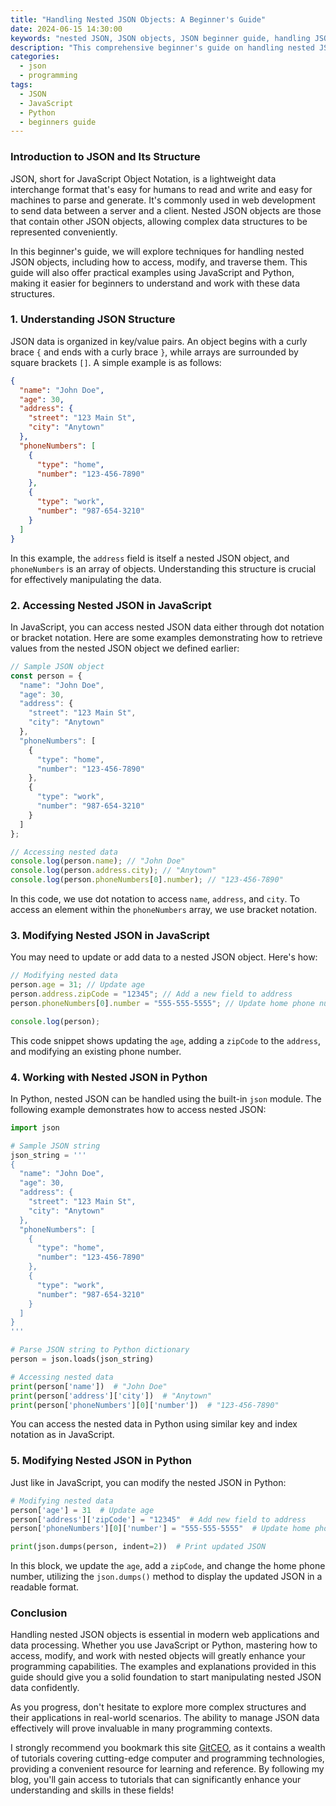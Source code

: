 ```yaml
---
title: "Handling Nested JSON Objects: A Beginner's Guide"
date: 2024-06-15 14:30:00
keywords: "nested JSON, JSON objects, JSON beginner guide, handling JSON, programming with JSON"
description: "This comprehensive beginner's guide on handling nested JSON objects will introduce you to JSON structure, parsing techniques, and common use cases. You'll learn how to effectively work with nested JSON in programming languages like JavaScript and Python. This tutorial covers real-world examples, detailed explanations of data manipulation, and best practices in managing complex JSON data. By the end of this article, you will have a clear understanding of how to navigate and manipulate nested JSON structures in your applications."
categories:
  - json
  - programming
tags:
  - JSON
  - JavaScript
  - Python
  - beginners guide
---
```


### Introduction to JSON and Its Structure

JSON, short for JavaScript Object Notation, is a lightweight data interchange format that's easy for humans to read and write and easy for machines to parse and generate. It's commonly used in web development to send data between a server and a client. Nested JSON objects are those that contain other JSON objects, allowing complex data structures to be represented conveniently.

In this beginner's guide, we will explore techniques for handling nested JSON objects, including how to access, modify, and traverse them. This guide will also offer practical examples using JavaScript and Python, making it easier for beginners to understand and work with these data structures.

<!-- more -->

### 1. Understanding JSON Structure

JSON data is organized in key/value pairs. An object begins with a curly brace `{` and ends with a curly brace `}`, while arrays are surrounded by square brackets `[]`. A simple example is as follows:

```json
{
  "name": "John Doe",
  "age": 30,
  "address": {
    "street": "123 Main St",
    "city": "Anytown"
  },
  "phoneNumbers": [
    {
      "type": "home",
      "number": "123-456-7890"
    },
    {
      "type": "work",
      "number": "987-654-3210"
    }
  ]
}
```

In this example, the `address` field is itself a nested JSON object, and `phoneNumbers` is an array of objects. Understanding this structure is crucial for effectively manipulating the data.

### 2. Accessing Nested JSON in JavaScript

In JavaScript, you can access nested JSON data either through dot notation or bracket notation. Here are some examples demonstrating how to retrieve values from the nested JSON object we defined earlier:

```javascript
// Sample JSON object
const person = {
  "name": "John Doe",
  "age": 30,
  "address": {
    "street": "123 Main St",
    "city": "Anytown"
  },
  "phoneNumbers": [
    {
      "type": "home",
      "number": "123-456-7890"
    },
    {
      "type": "work",
      "number": "987-654-3210"
    }
  ]
};

// Accessing nested data
console.log(person.name); // "John Doe"
console.log(person.address.city); // "Anytown"
console.log(person.phoneNumbers[0].number); // "123-456-7890"
```

In this code, we use dot notation to access `name`, `address`, and `city`. To access an element within the `phoneNumbers` array, we use bracket notation.

### 3. Modifying Nested JSON in JavaScript

You may need to update or add data to a nested JSON object. Here's how:

```javascript
// Modifying nested data
person.age = 31; // Update age
person.address.zipCode = "12345"; // Add a new field to address
person.phoneNumbers[0].number = "555-555-5555"; // Update home phone number

console.log(person);
```

This code snippet shows updating the `age`, adding a `zipCode` to the `address`, and modifying an existing phone number.

### 4. Working with Nested JSON in Python

In Python, nested JSON can be handled using the built-in `json` module. The following example demonstrates how to access nested JSON:

```python
import json

# Sample JSON string
json_string = '''
{
  "name": "John Doe",
  "age": 30,
  "address": {
    "street": "123 Main St",
    "city": "Anytown"
  },
  "phoneNumbers": [
    {
      "type": "home",
      "number": "123-456-7890"
    },
    {
      "type": "work",
      "number": "987-654-3210"
    }
  ]
}
'''

# Parse JSON string to Python dictionary
person = json.loads(json_string)

# Accessing nested data
print(person['name'])  # "John Doe"
print(person['address']['city'])  # "Anytown"
print(person['phoneNumbers'][0]['number'])  # "123-456-7890"
```

You can access the nested data in Python using similar key and index notation as in JavaScript.

### 5. Modifying Nested JSON in Python

Just like in JavaScript, you can modify the nested JSON in Python:

```python
# Modifying nested data
person['age'] = 31  # Update age
person['address']['zipCode'] = "12345"  # Add new field to address
person['phoneNumbers'][0]['number'] = "555-555-5555"  # Update home phone number

print(json.dumps(person, indent=2))  # Print updated JSON
```

In this block, we update the `age`, add a `zipCode`, and change the home phone number, utilizing the `json.dumps()` method to display the updated JSON in a readable format.

### Conclusion

Handling nested JSON objects is essential in modern web applications and data processing. Whether you use JavaScript or Python, mastering how to access, modify, and work with nested objects will greatly enhance your programming capabilities. The examples and explanations provided in this guide should give you a solid foundation to start manipulating nested JSON data confidently. 

As you progress, don't hesitate to explore more complex structures and their applications in real-world scenarios. The ability to manage JSON data effectively will prove invaluable in many programming contexts.

I strongly recommend you bookmark this site [GitCEO](https://gitceo.com), as it contains a wealth of tutorials covering cutting-edge computer and programming technologies, providing a convenient resource for learning and reference. By following my blog, you'll gain access to tutorials that can significantly enhance your understanding and skills in these fields!